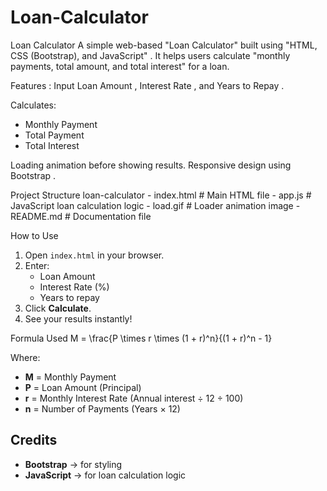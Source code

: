 # Loan-Calculator

Loan Calculator 
A simple web-based "Loan Calculator" built using "HTML, CSS (Bootstrap), and JavaScript" .
It helps users calculate "monthly payments, total amount, and total interest" for a loan.

Features :
  Input Loan Amount , Interest Rate , and Years to Repay .
  
Calculates:
  - Monthly Payment
  - Total Payment
  - Total Interest
  
Loading animation before showing results.
Responsive design using Bootstrap .

 Project Structure
  loan-calculator
    - index.html # Main HTML file
    - app.js # JavaScript loan calculation logic
    - load.gif # Loader animation image
    - README.md # Documentation file

How to Use
1. Open `index.html` in your browser.  
2. Enter:
   - Loan Amount  
   - Interest Rate (%)  
   - Years to repay  
3. Click **Calculate**.  
4. See your results instantly!   

Formula Used
M = \frac{P \times r \times (1 + r)^n}{(1 + r)^n - 1}

Where:  
- **M** = Monthly Payment  
- **P** = Loan Amount (Principal)  
- **r** = Monthly Interest Rate (Annual interest ÷ 12 ÷ 100)  
- **n** = Number of Payments (Years × 12)  

##  Credits
- **Bootstrap** → for styling  
- **JavaScript** → for loan calculation logic  



